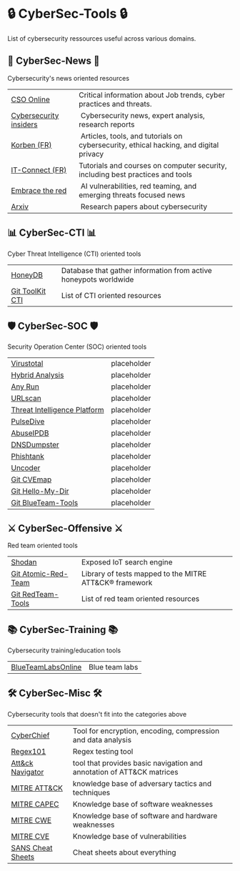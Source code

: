 # 🔒 CyberSec-Tools 🔒
List of cybersecurity ressources useful across various domains.

## 📰 CyberSec-News 📰
Cybersecurity's news oriented resources

<table>
    <tr>
        <td>
            <a href="https://www.csoonline.com/" target="_blank">CSO Online</a>
        </td>
        <td>
            Critical information about Job trends, cyber practices and threats.
        </td>
    </tr>
    <tr>
        <td>
            <a href="https://www.cybersecurity-insiders.com/" target="_blank">Cybersecurity insiders</a>
        </td>
        <td>
​           Cybersecurity news, expert analysis, research reports
        </td>
    </tr>
    <tr>
        <td>
            <a href="https://korben.info/categories/securite-vie-privee/cybersecurite/" target="_blank">Korben (FR)</a>
        </td>
        <td>
​          Articles, tools, and tutorials on cybersecurity, ethical hacking, and digital privacy
        </td>
    </tr>
    <tr>
        <td>
            <a href="https://www.it-connect.fr/cours-tutoriels/securite-informatique/" target="_blank">IT-Connect (FR)</a>
        </td>
        <td>
            Tutorials and courses on computer security, including best practices and tools
        </td>
    </tr>
    <tr>
        <td>
            <a href="https://embracethered.com/blog/" target="_blank">Embrace the red</a>
        </td>
        <td>
​           AI vulnerabilities, red teaming, and emerging threats focused news
        </td>
    </tr>
    <tr>
        <td>
            <a href="https://arxiv.org/list/cs.CR/recent" target="_blank">Arxiv</a>
        </td>
        <td>
​           Research papers about cybersecurity
        </td>
    </tr>
</table>

## 📊 CyberSec-CTI 📊
Cyber Threat Intelligence (CTI) oriented tools

<table>
    <tr>
        <td>
            <a href="https://honeydb.io/" target="_blank">HoneyDB</a>
        </td>
        <td>
            Database that gather information from active honeypots worldwide
        </td>
    </tr>
    <tr>
        <td>
            <a href="https://github.com/hslatman/awesome-threat-intelligence" target="_blank">Git ToolKit CTI</a>
        </td>
        <td>
            List of CTI oriented resources
        </td>
    </tr>
</table>

## 🛡️ CyberSec-SOC 🛡️
Security Operation Center (SOC) oriented tools

<table>
    <tr>
        <td>
            <a href="https://www.virustotal.com/gui/home/upload" target="_blank">Virustotal</a>
        </td>
        <td>
            placeholder
        </td>
    </tr>
    <tr>
        <td>
            <a href="https://www.hybrid-analysis.com/" target="_blank">Hybrid Analysis</a>
        </td>
        <td>
            placeholder
        </td>
    </tr>
    <tr>
        <td>
            <a href="https://intelligence.any.run/" target="_blank">Any Run</a>
        </td>
        <td>
            placeholder
        </td>
    </tr>
    <tr>
        <td>
            <a href="https://urlscan.io/" target="_blank">URLscan</a>
        </td>
        <td>
            placeholder
        </td>
    </tr>
    <tr>
        <td>
            <a href="https://threatintelligenceplatform.com/" target="_blank">Threat Intelligence Platform</a>
        </td>
        <td>
            placeholder
        </td>
    </tr>
    <tr>
        <td>
            <a href="https://pulsedive.com/analyze/" target="_blank">PulseDive</a>
        </td>
        <td>
            placeholder
        </td>
    </tr>
    <tr>
        <td>
            <a href="https://www.abuseipdb.com/" target="_blank">AbuseIPDB</a>
        </td>
        <td>
            placeholder
        </td>
    </tr>
    <tr>
        <td>
            <a href="https://dnsdumpster.com/" target="_blank">DNSDumpster</a>
        </td>
        <td>
            placeholder
        </td>
    </tr>
    <tr>
        <td>
            <a href="https://www.phishtank.com/" target="_blank">Phishtank</a>
        </td>
        <td>
            placeholder
        </td>
    </tr>
    <tr>
        <td>
            <a href="https://uncoder.io/" target="_blank">Uncoder</a>
        </td>
        <td>
            placeholder
        </td>
    </tr>
    <tr>
        <td>
            <a href="https://github.com/projectdiscovery/cvemap" target="_blank">Git CVEmap</a>
        </td>
        <td>
            placeholder
        </td>
    </tr>
    <tr>
        <td>
            <a href="https://github.com/LoicVeirman/Hello-My-Dir" target="_blank">Git Hello-My-Dir</a>
        </td>
        <td>
            placeholder
        </td>
    </tr>
    <tr>
        <td>
            <a href="https://github.com/A-poc/BlueTeam-Tools" target="_blank">Git BlueTeam-Tools</a>
        </td>
        <td>
            placeholder
        </td>
    </tr>
</table>

## ⚔️ CyberSec-Offensive ⚔️
Red team oriented tools

<table>
    <tr>
        <td>
            <a href="https://www.shodan.io/" target="_blank">Shodan</a>
        </td>
        <td>
            Exposed IoT search engine 
        </td>
    </tr>
    <tr>
        <td>
            <a href="https://github.com/redcanaryco/atomic-red-team" target="_blank">Git Atomic-Red-Team</a>
        </td>
        <td>
            Library of tests mapped to the MITRE ATT&CK® framework
        </td>
    </tr>
    <tr>
        <td>
            <a href="https://github.com/A-poc/RedTeam-Tools" target="_blank">Git RedTeam-Tools</a>
        </td>
        <td>
            List of red team oriented resources
        </td>
    </tr>
</table>

## 📚 CyberSec-Training 📚
Cybersecurity training/education tools

<table>
    <tr>
        <td>
            <a href="https://blueteamlabs.online/" target="_blank">BlueTeamLabsOnline</a>
        </td>
        <td>
            Blue team labs
        </td>
    </tr>
</table>

## 🛠️ CyberSec-Misc 🛠️
Cybersecurity tools that doesn't fit into the categories above

<table>
    <tr>
        <td>
            <a href="https://gchq.github.io/CyberChef/" target="_blank">CyberChief</a>
        </td>
        <td>
            Tool for encryption, encoding, compression and data analysis
        </td>
    </tr>
    <tr>
        <td>
            <a href="https://regex101.com/" target="_blank">Regex101</a>
        </td>
        <td>
            Regex testing tool
        </td>
    </tr>
    <tr>
        <td>
            <a href="https://mitre-attack.github.io/attack-navigator/" target="_blank">Att&ck Navigator</a>
        </td>
        <td>
            tool that provides basic navigation and annotation of ATT&CK matrices 
        </td>
    </tr>
    <tr>
        <td>
            <a href="https://attack.mitre.org/" target="_blank">MITRE ATT&CK</a>
        </td>
        <td>
            knowledge base of adversary tactics and techniques
        </td>
    </tr>
    <tr>
        <td>
            <a href="http://capec.mitre.org/" target="_blank">MITRE CAPEC</a>
        </td>
        <td>
            Knowledge base of software weaknesses
        </td>
    </tr>
    <tr>
        <td>
            <a href="https://cwe.mitre.org/" target="_blank">MITRE CWE</a>
        </td>
        <td>
            Knowledge base of software and hardware weaknesses
        </td>
    </tr>
    <tr>
        <td>
            <a href="https://www.cve.org/" target="_blank">MITRE CVE</a>
        </td>
        <td>
            Knowledge base of vulnerabilities 
        </td>
    </tr>
    <tr>
        <td>
            <a href="The Ultimate List of SANS Cheat Sheets" target="_blank">SANS Cheat Sheets</a>
        </td>
        <td>
            Cheat sheets about everything
        </td>
    </tr>
</table>
